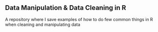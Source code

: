 ## Data Manipulation & Data Cleaning in R ##
A repository where I save examples of how to do few common things in R when cleaning and manipulating data
#
